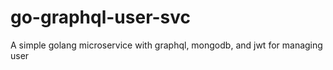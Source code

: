 # go-graphql-user-svc

A simple golang microservice with graphql, mongodb, and jwt for managing user